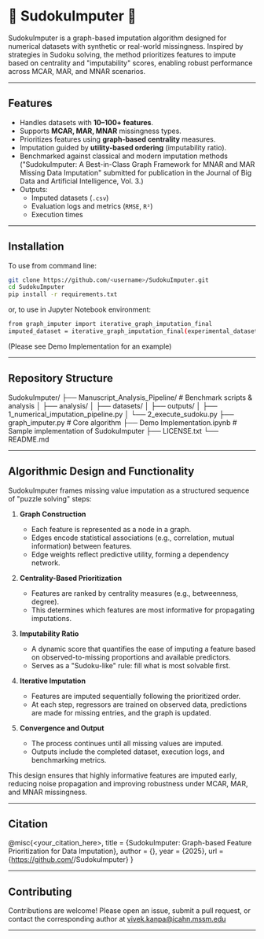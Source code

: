 # 🧩 SudokuImputer 🧩

SudokuImputer is a graph-based imputation algorithm designed for numerical datasets with synthetic or real-world missingness. Inspired by strategies in Sudoku solving, the method prioritizes features to impute based on centrality and "imputability" scores, enabling robust performance across MCAR, MAR, and MNAR scenarios.

---

## Features
- Handles datasets with **10–100+ features**.
- Supports **MCAR, MAR, MNAR** missingness types.
- Prioritizes features using **graph-based centrality** measures.
- Imputation guided by **utility-based ordering** (imputability ratio).
- Benchmarked against classical and modern imputation methods ("SudokuImputer: A Best-in-Class Graph Framework for MNAR and MAR Missing Data Imputation" submitted for publication in the Journal of Big Data and Artificial Intelligence, Vol. 3.)
- Outputs:
  - Imputed datasets (`.csv`)
  - Evaluation logs and metrics (`RMSE`, `R²`)
  - Execution times

---
## Installation

To use from command line:
```bash
git clone https://github.com/<username>/SudokuImputer.git
cd SudokuImputer
pip install -r requirements.txt
```

or, to use in Jupyter Notebook environment:
```bash
from graph_imputer import iterative_graph_imputation_final
imputed_dataset = iterative_graph_imputation_final(experimental_dataset, [hyperparams]...)
```
(Please see Demo Implementation for an example)

---
## Repository Structure

SudokuImputer/
├── Manuscript_Analysis_Pipeline/            # Benchmark scripts & analysis
│   ├── analysis/
│   ├── datasets/
│   ├── outputs/
│   ├── 1_numerical_imputation_pipeline.py
│   └── 2_execute_sudoku.py
├── graph_imputer.py                         # Core algorithm
├── Demo Implementation.ipynb                # Sample implementation of SudokuImputer
├── LICENSE.txt
└── README.md

---
## Algorithmic Design and Functionality

SudokuImputer frames missing value imputation as a structured sequence of "puzzle solving" steps:

1. **Graph Construction**  
   - Each feature is represented as a node in a graph.  
   - Edges encode statistical associations (e.g., correlation, mutual information) between features.  
   - Edge weights reflect predictive utility, forming a dependency network.

2. **Centrality-Based Prioritization**  
   - Features are ranked by centrality measures (e.g., betweenness, degree).  
   - This determines which features are most informative for propagating imputations.  

3. **Imputability Ratio**  
   - A dynamic score that quantifies the ease of imputing a feature based on observed-to-missing proportions and available predictors.  
   - Serves as a "Sudoku-like" rule: fill what is most solvable first.  

4. **Iterative Imputation**  
   - Features are imputed sequentially following the prioritized order.  
   - At each step, regressors are trained on observed data, predictions are made for missing entries, and the graph is updated.  

5. **Convergence and Output**  
   - The process continues until all missing values are imputed.  
   - Outputs include the completed dataset, execution logs, and benchmarking metrics.  

This design ensures that highly informative features are imputed early, reducing noise propagation and improving robustness under MCAR, MAR, and MNAR missingness.

---
## Citation

@misc{<your_citation_here>,
  title  = {SudokuImputer: Graph-based Feature Prioritization for Data Imputation},
  author = {<Your Name>},
  year   = {2025},
  url    = {https://github.com/<username>/SudokuImputer}
}

---
## Contributing

Contributions are welcome! Please open an issue, submit a pull request, or contact the corresponding author at vivek.kanpa@icahn.mssm.edu

---
